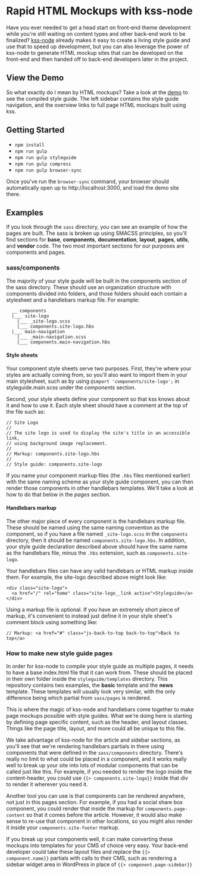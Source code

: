 # Rapid HTML Mockups with kss-node

Have you ever needed to get a head start on front-end theme development while you're still waiting on content types and other back-end work to be finalized? [kss-node](https://github.com/kss-node/kss-node) already makes it easy to create a living style guide and use that to speed up development, but you can also leverage the power of kss-node to generate HTML mockup sites that can be developed on the front-end and then handed off to back-end developers later in the project. 

## View the Demo

So what exactly do I mean by HTML mockups? Take a look at the [demo](http://asacolips.github.io/rapid-mockups-kss-node) to see the compiled style guide. The left sidebar contains the style guide navigation, and the overview links to full page HTML mockups built using kss.

## Getting Started
- `npm install`
- `npm run gulp`
- `npm run gulp styleguide`
- `npm run gulp compress`
- `npm run gulp browser-sync`

Once you've run the `browser-sync` command, your browser should automatically open up to http://localhost:3000, and load the demo site there.

## Examples

If you look through the `sass` directory, you can see an example of how the pages are built. The sass is broken up using SMACSS principles, so you'll find sections for **base**, **components**, **documentation**, **layout**, **pages**, **utils**, and **vendor** code. The two most important sections for our purposes are components and pages.

### sass/components
The majority of your style guide will be built in the components section of the sass directory. These should use an organization structure with components divided into folders, and those folders should each contain a stylesheet and a handlebars markup file. For example:

```
  __ components
  |___ site-logo
    |___ _site-logo.scss
    |___ components.site-logo.hbs
  |___ main-navigation
    |___ _main-navigation.scss
    |___ components.main-navigation.hbs
```

#### Style sheets

Your component style sheets serve two purposes. First, they're where your styles are actually coming from, so you'll also want to import them in your main stylesheet, such as by using `@import 'components/site-logo';` in styleguide.main.scss under the *components* section.

Second, your style sheets define your component so that kss knows about it and how to use it. Each style sheet should have a comment at the top of the file such as:

```
// Site Logo
//
// The site logo is used to display the site's title in an accessible link,
// using background image replacement.
//
// Markup: components.site-logo.hbs
//
// Style guide: components.site-logo
```

If you name your component markup files (the `.hbs` files mentioned earlier) with the same naming scheme as your style guide component, you can then render those components in other handlebars templates. We'll take a look at how to do that below in the *pages* section.

#### Handlebars markup

The other major piece of every component is the handlebars markup file. These should be named using the same naming convention as the component, so if you have a file named `_site-logo.scss` in the `components` directory, then it should be named `components.site-logo.hbs`. In addition, your style guide declaration described above should have the same name as the handlebars file, minus the `.hbs` extension, such as `components.site-logo`.

Your handlebars files can have any valid handlebars or HTML markup inside them. For example, the site-logo described above might look like:

```
<div class="site-logo">
  <a href="/" rel="home" class="site-logo__link active">Styleguide</a>
</div>
```

Using a markup file is optional. If you have an extremely short piece of markup, it's convenient to instead just define it in your style sheet's comment block using something like:

```
// Markup: <a href="#" class="js-back-to-top back-to-top">Back to top</a>
```

### How to make new style guide pages

In order for kss-node to compile your style guide as multiple pages, it needs to have a base index.html file that it can work from. These should be placed in their own folder inside the `styleguide/templates` directory. This repository contains two examples, the **basic** template and the **news** template. These templates will usually look very similar, with the only difference being which partial from `sass/pages` is rendered.

This is where the magic of kss-node and handlebars come together to make page mockups possible with style guides. What we're doing here is starting by defining page specific content, such as the header, and layout classes. Things like the page title, layout, and more could all be unique to this file. 

We take advantage of kss-node for the article and sidebar sections, as you'll see that we're rendering handlebars partials in there using components that were defined in the `sass/components` directory. There's really no limit to what could be placed in a component, and it works really well to break up your site into lots of modular components that can be called just like this. For example, if you needed to render the logo inside the content-header, you could use `{{> components.site-logo}}` inside that div to render it wherever you need it.

Another tool you can use is that components can be rendered anywhere, not just in this pages section. For example, if you had a social share box component, you could render that inside the markup for `components.page-content` so that it comes before the article. However, it would also make sense to re-use that component in other locations, so you might also render it inside your `components.site-footer` markup.

If you break up your components well, it can make converting these mockups into templates for your CMS of choice very easy. Your back-end developer could take these layout files and replace the `{{> component.name}}` partials with calls to their CMS, such as rendering a sidebar widget area in WordPress in place of `{{> component.page-sidebar}}`

